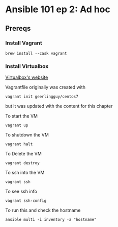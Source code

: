 # Ansible 101 ep 2: Ad hoc
## Prereqs
### Install Vagrant
```
brew install --cask vagrant
```

### Install Virtualbox
[Virtualbox's website](https://virtualbox.org)


Vagrantfile originally was created with 
```
vagrant init geerlingguy/centos7
```
but it was updated with the content for this chapter

To start the VM
```
vagrant up
```

To shutdown the VM
```
vagrant halt
```

To Delete the VM
```
vagrant destroy
```

To ssh into the VM
```
vagrant ssh
```

To see ssh info
```
vagrant ssh-config
```

To run this and check the hostname
```
ansible multi -i inventory -a "hostname"
```
